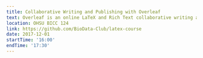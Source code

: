 ```yaml
---
title: Collaborative Writing and Publishing with Overleaf
text: Overleaf is an online LaTeX and Rich Text collaborative writing and publishing tool.  Learn about how to use Overleaf to make the process of writing, editing and publishing scientific documents much quicker and easier.
location: OHSU BICC 124
link: https://github.com/BioData-Club/latex-course
date: 2017-12-01
startTime: '16:00'
endTime: '17:30'
---
```

